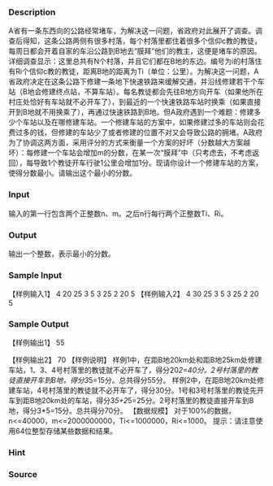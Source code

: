 
### Description
A省有一条东西向的公路经常堵车，为解决这一问题，省政府对此展开了调查。调查后得知，这条公路两侧有很多村落，每个村落里都住着很多个信仰c教的教徒，每周日都会开着自家的车沿公路到B地去“膜拜”他们的教主，这便是堵车的原因。详细调查显示：这里总共有N个村落，并且它们都在B地的东边。编号为i的村落住有Ri个信仰c教的教徒，距离B地的距离为Ti（单位：公里）。为解决这一问题，A省政府决定在这条公路下修建一条地下快速铁路来缓解交通，并沿线修建若干个车站（B地会修建终点站，不算车站）。每名教徒都会先往B地方向开车（如果他所在村庄处恰好有车站就不必开车了），到最近的一个快速铁路车站时换乘（如果直接开到B地就不用换乘了），再通过快速铁路到B地。但A政府遇到一个难题：修建多少个车站以及在哪修建车站。一个修建车站的方案中，如果修建过多的车站则会花费过多的钱，但修建的车站少了或者修建的位置不对又会导致公路的拥堵。A政府为了协调这两方面，采用评分的方式来衡量一个方案的好坏（分数越大方案越坏）：每修建一个车站会增加m的分数，在某一次“膜拜”中（只考虑去，不考虑返回），每导致1个教徒开车行驶1公里会增加1分。现请你设计一个修建车站的方案，使得分数最小。请输出这个最小的分数。
### Input
输入的第一行包含两个正整数n、m。之后n行每行两个正整数Ti、Ri。
### Output
输出一个整数，表示最小的分数。
### Sample Input
【样例输入1】
4 20
25 3
5 3
25 2
20 5
【样例输入2】
4 30
25 3
5 3
25 2
20 5


### Sample Output
【样例输出1】
55

【样例输出2】
70
【样例说明】
样例1中，在距B地20km处和距B地25km处修建车站，1、3、4号村落里的教徒就不必开车了，得分20*2=40分。2号村落里的教徒直接开车到B地，得分3*5=15分。总共得分55分。
样例2中，在距B地20km处修建车站，4号村落里的教徒就不必开车了，得分30分。1号和3号村落里的教徒先开车到距B地20km处的车站，得分3*5+2*5=25分。2号村落里的教徒直接开车到B地，得分3*5=15分。总共得分70分。
【数据规模】
对于100%的数据，n<=40000，m<=2000000000，Ti<=1000000，Ri<=1000。
提示：请注意使用64位整型存储某些数据和结果。

### Hint

### Source
